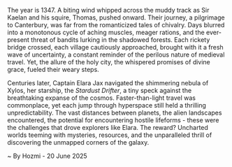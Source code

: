 
The year is 1347.  A biting wind whipped across the muddy track as Sir Kaelan and his squire, Thomas, pushed onward. Their journey, a pilgrimage to Canterbury, was far from the romanticized tales of chivalry.  Days blurred into a monotonous cycle of aching muscles, meager rations, and the ever-present threat of bandits lurking in the shadowed forests.  Each rickety bridge crossed, each village cautiously approached, brought with it a fresh wave of uncertainty, a constant reminder of the perilous nature of medieval travel.  Yet, the allure of the holy city, the whispered promises of divine grace, fueled their weary steps.

Centuries later, Captain Elara Jax navigated the shimmering nebula of Xylos, her starship, the *Stardust Drifter*, a tiny speck against the breathtaking expanse of the cosmos.  Faster-than-light travel was commonplace, yet each jump through hyperspace still held a thrilling unpredictability.  The vast distances between planets, the alien landscapes encountered, the potential for encountering hostile lifeforms - these were the challenges that drove explorers like Elara. The reward?  Uncharted worlds teeming with mysteries, resources, and the unparalleled thrill of discovering the unmapped corners of the galaxy.

~ By Hozmi - 20 June 2025
